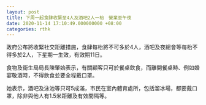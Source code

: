 ```yaml
---
layout: post
title: 下周一起食肆收緊至4人及酒吧2人一枱　營業至午夜
date: 2020-11-14 17:10:49.000000000 +08:00
categories: rthk
---
```


政府公布將收緊社交距離措施，食肆每枱將不可多於4人，酒吧及夜總會等每枱不得多於2人，下星期一生效，有效期11日。

食物及衞生局局長陳肇始表示，有關顧客只可於餐桌飲食，而離開餐桌時、例如婚宴敬酒時，不得飲食並要全程戴口罩。

她表示，酒吧及泳池等只可5成滿，巿民在室內體育處所，包括溜冰場，都要戴口罩，除非與他人有1.5米距離及有效間隔等。
